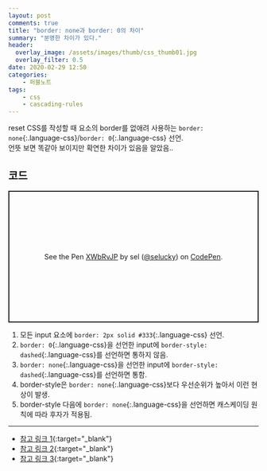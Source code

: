 ```yaml
---
layout: post
comments: true
title: "border: none과 border: 0의 차이"
summary: "분명한 차이가 있다."
header:
  overlay_image: /assets/images/thumb/css_thumb01.jpg
  overlay_filter: 0.5
date: 2020-02-29 12:50
categories:
    - 퍼블노트
tags:
    - css
    - cascading-rules
---
```

reset CSS를 작성할 때 요소의 border를 없애려 사용하는 ```border: none```{:.language-css}/```border: 0```{:.language-css} 선언.  
언뜻 보면 똑같아 보이지만 확연한 차이가 있음을 알았음..

## 코드

<p class="codepen" data-height="265" data-theme-id="default" data-default-tab="css,result" data-user="selucky" data-slug-hash="XWbRvJP" style="height: 265px; box-sizing: border-box; display: flex; align-items: center; justify-content: center; border: 2px solid; margin: 1em 0; padding: 1em;" data-pen-title="XWbRvJP">
  <span>See the Pen <a href="https://codepen.io/selucky/pen/XWbRvJP">
  XWbRvJP</a> by sel (<a href="https://codepen.io/selucky">@selucky</a>)
  on <a href="https://codepen.io">CodePen</a>.</span>
</p>
<script async src="https://static.codepen.io/assets/embed/ei.js"></script>

1. 모든 input 요소에 ```border: 2px solid #333```{:.language-css} 선언.
2. ```border: 0```{:.language-css}을 선언한 input에 ```border-style: dashed```{:.language-css}를 선언하면 통하지 않음.
3. ```border: none```{:.language-css}을 선언한 input에 ```border-style: dashed```{:.language-css}를 선언하면 통함.
4. border-style은 ```border: none```{:.language-css}보다 우선순위가 높아서 이런 현상이 발생.
5. border-style 다음에 ```border: none```{:.language-css}을 선언하면 캐스케이딩 원칙에 따라 후자가 적용됨.

---

* [참고 링크 1](https://stackoverflow.com/questions/2922909/should-i-use-border-none-or-border-0){:target="_blank"}
* [참고 링크 2](https://codepen.io/denilsonsa/pen/LkdHh?editors=110){:target="_blank"}
* [참고 링크 3](https://trend21c.tistory.com/287){:target="_blank"}